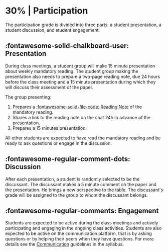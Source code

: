 # 30% | Participation

The participation grade is divided into three parts: a student presentation, a student discussion, and student engagement.

## **:fontawesome-solid-chalkboard-user: Presentation**
During class meetings, a student group will make 15 minute presentation about weekly mandatory reading. The student group making the presentation also needs to prepare a two-page reading note, due 24 hours before the class meeting and a 15 minute presentation during which they will discuss their assessment of the paper.

The group presenting:

1. Prepares a [:fontawesome-solid-file-code: Reading Note](https://colab.research.google.com/github/mickaeltemporao/data-analysis/blob/main/materials/reading-note.ipynb) of the mandatory reading.
2. Shares a link to the reading note on the chat 24h in advance of the presentation.
3. Prepares a 15 minutes presentation.

All other students are expected to have read the mandatory reading and be ready to ask questions or engage in the discussion.

## **:fontawesome-regular-comment-dots: Discussion**
After each presentation, a student is randomly selected to be the discussant. The discussant makes a 5 minute comment on the paper and the presentation. He brings a new perspective to the table. The discussant's grade will be assigned to the group to whom the discussant belongs.


## **:fontawesome-regular-comments: Engagement**
Students are expected to be active during the class meetings and actively participating and engaging in the ongoing class activities.
Students are also expected to be active on the communication platform, that is by asking questions or by helping their peers when they have questions. For more details see the [Communication](../../#communication) guidelines in the syllabus.

